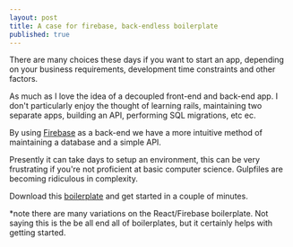 ```yaml
---
layout: post
title: A case for firebase, back-endless boilerplate
published: true
---
```


There are many choices these days if you want to start an app, depending on your business requirements, development time constraints and other factors.

As much as I love the idea of a decoupled front-end and back-end app. I don't particularly enjoy the thought of learning rails, maintaining two separate apps, building an API, performing SQL migrations, etc ec.

By using [Firebase](https://www.firebase.com/) as a back-end we have a more intuitive method of maintaining a database and a simple API.

Presently it can take days to setup an environment, this can be very frustrating if you're not proficient at basic computer science. Gulpfiles are becoming ridiculous in complexity.

Download this [boilerplate](https://github.com/kang-chen/react-firebase-gulp) and get started in a couple of minutes.

*note there are many variations on the React/Firebase boilerplate. Not saying this is the be all end all of boilerplates, but it certainly helps with getting started.
